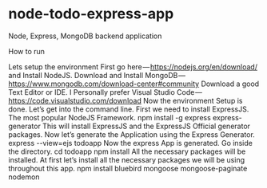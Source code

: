# node-todo-express-app
Node, Express, MongoDB backend application

How to run

Lets setup the environment
First go here — https://nodejs.org/en/download/ and Install NodeJS.
Download and Install MongoDB — https://www.mongodb.com/download-center#community
Download a good Text Editor or IDE. I Personally prefer Visual Studio Code — https://code.visualstudio.com/download
Now the environment Setup is done. Let’s get into the command line.
First we need to install ExpressJS. The most popular NodeJS Framework.
npm install -g express express-generator
This will install ExpressJS and the ExpressJS Official generator packages. Now let’s generate the Application using the Express Generator.
express --view=ejs todoapp
Now the express App is generated. Go inside the directory.
cd todoapp
npm install
All the necessary packages will be installed.
At first let’s install all the necessary packages we will be using throughout this app.
npm install bluebird mongoose mongoose-paginate nodemon
